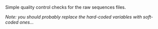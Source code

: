 Simple quality control checks for the raw sequences files.

_Note: you should probably replace the hard-coded variables with soft-coded ones..._
